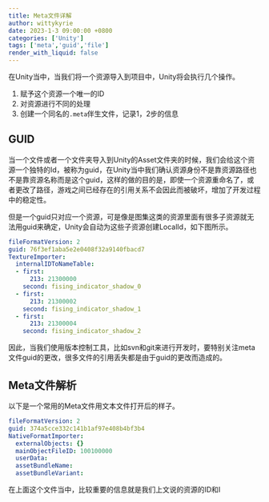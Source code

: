 ```yaml
---
title: Meta文件详解
author: wittykyrie
date: 2023-1-3 09:00:00 +0800
categories: ['Unity']
tags: ['meta','guid','file']
render_with_liquid: false
---
```


在Unity当中，当我们将一个资源导入到项目中，Unity将会执行几个操作。
1. 赋予这个资源一个唯一的ID
2. 对资源进行不同的处理
3. 创建一个同名的`.meta`伴生文件，记录1，2步的信息

## GUID
当一个文件或者一个文件夹导入到Unity的Asset文件夹的时候，我们会给这个资源一个独特的Id，被称为guid，在Unity当中我们确认资源身份不是靠资源路径也不是靠资源名称而是这个guid，这样的做的目的是，即使一个资源重命名了，或者更改了路径，游戏之间已经存在的引用关系不会因此而被破坏，增加了开发过程中的稳定性。

但是一个guid只对应一个资源，可是像是图集这类的资源里面有很多子资源就无法用guid来确定，Unity会自动为这些子资源创建LocalId，如下图所示。
```yaml
fileFormatVersion: 2
guid: 76f3ef1aba5e2e0408f32a9140fbacd7
TextureImporter:
  internalIDToNameTable:
  - first:
      213: 21300000
    second: fising_indicator_shadow_0
  - first:
      213: 21300002
    second: fising_indicator_shadow_1
  - first:
      213: 21300004
    second: fising_indicator_shadow_2
```

因此，当我们使用版本控制工具，比如svn和git来进行开发时，要特别关注meta文件guid的更改，很多文件的引用丢失都是由于guid的更改而造成的。

## Meta文件解析

以下是一个常用的Meta文件用文本文件打开后的样子。

```yaml
fileFormatVersion: 2
guid: 374a5cce332c141b1af97e408b4bf3b4
NativeFormatImporter:
  externalObjects: {}
  mainObjectFileID: 100100000
  userData: 
  assetBundleName: 
  assetBundleVariant: 
```
在上面这个文件当中，比较重要的信息就是我们上文说的资源的ID和I